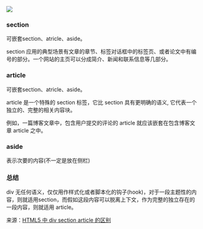 ![](https://ws4.sinaimg.cn/large/006tNc79gy1fp0uzh8iv5j30jx09m789.jpg)

### section
可嵌套section、atricle、aside。

section 应用的典型场景有文章的章节、标签对话框中的标签页、或者论文中有编号的部分。一个网站的主页可以分成简介、新闻和联系信息等几部分。

### article
可嵌套section、atricle、aside。

article 是一个特殊的 section 标签，它比 section 具有更明确的语义, 它代表一个独立的、完整的相关内容块。

例如，一篇博客文章中，包含用户提交的评论的 article 就应该嵌套在包含博客文章 article 之中。



### aside
表示次要的内容(不一定是放在侧栏)

### 总结
div 无任何语义，仅仅用作样式化或者脚本化的钩子(hook)，对于一段主题性的内容，则就适用section，而假如这段内容可以脱离上下文，作为完整的独立存在的一段内容，则就适用 article。

来源：[HTML5 中 div section article 的区别
](https://www.qianduan.net/html5-differences-in-the-div-section-article/)